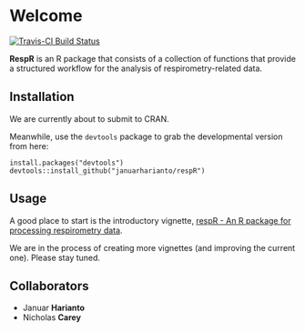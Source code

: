 # Welcome

[![Travis-CI Build Status](https://travis-ci.org/januarharianto/respR.svg?branch=master)](https://travis-ci.org/januarharianto/respR)

**RespR** is an R package that consists of a collection of functions that provide a structured workflow for the analysis of respirometry-related data.


## Installation
We are currently about to submit to CRAN.

Meanwhile, use the `devtools` package to grab the developmental version from here:

    install.packages("devtools")
    devtools::install_github("januarharianto/respR")


## Usage
A good place to start is the introductory vignette, [respR - An R package for processing respirometry data](https://januarharianto.github.io/respR/).

We are in the process of creating more vignettes (and improving the current one). Please stay tuned.

## Collaborators

- Januar **Harianto**
- Nicholas **Carey**
